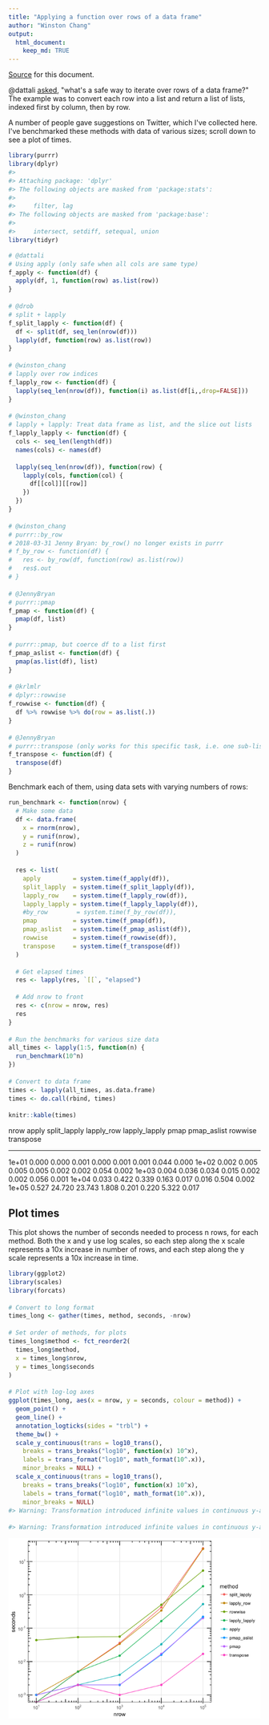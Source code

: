 ```yaml
---
title: "Applying a function over rows of a data frame"
author: "Winston Chang"
output:
  html_document:
    keep_md: TRUE
---
```




[Source](https://gist.github.com/wch/0e564def155d976c04dd28a876dc04b4) for this document.

@dattali [asked](https://twitter.com/daattali/status/761058049859518464), "what's a safe way to iterate over rows of a data frame?" The example was to convert each row into a list and return a list of lists, indexed first by column, then by row.

A number of people gave suggestions on Twitter, which I've collected here. I've benchmarked these methods with data of various sizes; scroll down to see a plot of times.


```r
library(purrr)
library(dplyr)
#> 
#> Attaching package: 'dplyr'
#> The following objects are masked from 'package:stats':
#> 
#>     filter, lag
#> The following objects are masked from 'package:base':
#> 
#>     intersect, setdiff, setequal, union
library(tidyr)
```



```r
# @dattali
# Using apply (only safe when all cols are same type)
f_apply <- function(df) {
  apply(df, 1, function(row) as.list(row))  
}

# @drob
# split + lapply
f_split_lapply <- function(df) {
  df <- split(df, seq_len(nrow(df)))
  lapply(df, function(row) as.list(row))
}

# @winston_chang
# lapply over row indices
f_lapply_row <- function(df) {
  lapply(seq_len(nrow(df)), function(i) as.list(df[i,,drop=FALSE]))
}

# @winston_chang
# lapply + lapply: Treat data frame as list, and the slice out lists
f_lapply_lapply <- function(df) {
  cols <- seq_len(length(df))
  names(cols) <- names(df)

  lapply(seq_len(nrow(df)), function(row) {
    lapply(cols, function(col) {
      df[[col]][[row]]
    })
  })
}

# @winston_chang
# purrr::by_row
# 2018-03-31 Jenny Bryan: by_row() no longer exists in purrr
# f_by_row <- function(df) {
#   res <- by_row(df, function(row) as.list(row))
#   res$.out
# }

# @JennyBryan
# purrr::pmap
f_pmap <- function(df) {
  pmap(df, list)
}

# purrr::pmap, but coerce df to a list first
f_pmap_aslist <- function(df) {
  pmap(as.list(df), list)
}

# @krlmlr
# dplyr::rowwise
f_rowwise <- function(df) {
  df %>% rowwise %>% do(row = as.list(.))
}

# @JennyBryan
# purrr::transpose (only works for this specific task, i.e. one sub-list per row)
f_transpose <- function(df) {
  transpose(df)
}
```


Benchmark each of them, using data sets with varying numbers of rows:


```r
run_benchmark <- function(nrow) {
  # Make some data
  df <- data.frame(
    x = rnorm(nrow),
    y = runif(nrow),
    z = runif(nrow)
  )
  
  res <- list(
    apply         = system.time(f_apply(df)),
    split_lapply  = system.time(f_split_lapply(df)),
    lapply_row    = system.time(f_lapply_row(df)),
    lapply_lapply = system.time(f_lapply_lapply(df)),
    #by_row        = system.time(f_by_row(df)),
    pmap          = system.time(f_pmap(df)),
    pmap_aslist   = system.time(f_pmap_aslist(df)),
    rowwise       = system.time(f_rowwise(df)),
    transpose     = system.time(f_transpose(df))
  )
  
  # Get elapsed times
  res <- lapply(res, `[[`, "elapsed")

  # Add nrow to front
  res <- c(nrow = nrow, res)
  res
}

# Run the benchmarks for various size data
all_times <- lapply(1:5, function(n) {
  run_benchmark(10^n)
})

# Convert to data frame
times <- lapply(all_times, as.data.frame)
times <- do.call(rbind, times)

knitr::kable(times)
```



  nrow   apply   split_lapply   lapply_row   lapply_lapply    pmap   pmap_aslist   rowwise   transpose
------  ------  -------------  -----------  --------------  ------  ------------  --------  ----------
 1e+01   0.000          0.000        0.001           0.000   0.001         0.001     0.044       0.000
 1e+02   0.002          0.005        0.005           0.005   0.002         0.002     0.054       0.002
 1e+03   0.004          0.036        0.034           0.015   0.002         0.002     0.056       0.001
 1e+04   0.033          0.422        0.339           0.163   0.017         0.016     0.504       0.002
 1e+05   0.527         24.720       23.743           1.808   0.201         0.220     5.322       0.017


## Plot times

This plot shows the number of seconds needed to process n rows, for each method. Both the x and y use log scales, so each step along the x scale represents a 10x increase in number of rows, and each step along the y scale represents a 10x increase in time.


```r
library(ggplot2)
library(scales)
library(forcats)

# Convert to long format
times_long <- gather(times, method, seconds, -nrow)

# Set order of methods, for plots
times_long$method <- fct_reorder2(
  times_long$method,
  x = times_long$nrow,
  y = times_long$seconds
)

# Plot with log-log axes
ggplot(times_long, aes(x = nrow, y = seconds, colour = method)) +
  geom_point() +
  geom_line() +
  annotation_logticks(sides = "trbl") +
  theme_bw() +
  scale_y_continuous(trans = log10_trans(),
    breaks = trans_breaks("log10", function(x) 10^x),
    labels = trans_format("log10", math_format(10^.x)),
    minor_breaks = NULL) +
  scale_x_continuous(trans = log10_trans(),
    breaks = trans_breaks("log10", function(x) 10^x),
    labels = trans_format("log10", math_format(10^.x)),
    minor_breaks = NULL)
#> Warning: Transformation introduced infinite values in continuous y-axis

#> Warning: Transformation introduced infinite values in continuous y-axis
```

![](wch_files/figure-html/plot-1.png)<!-- -->

